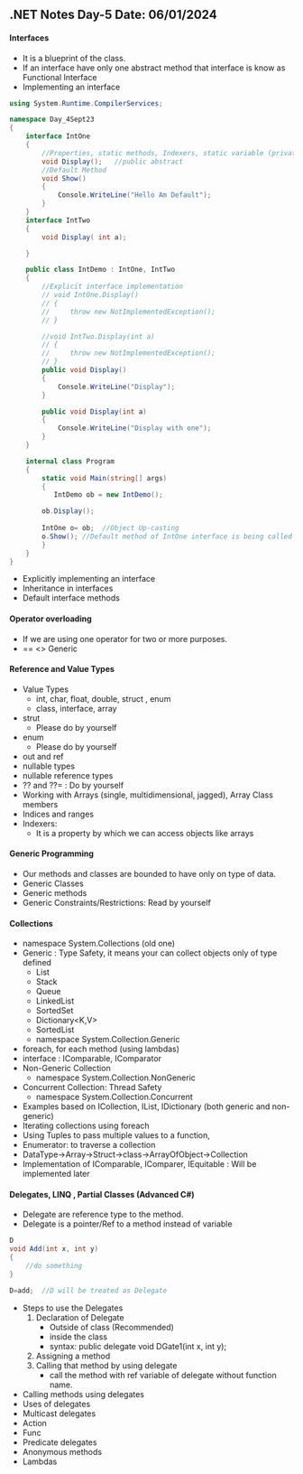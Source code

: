## .NET Notes Day-5 Date: 06/01/2024
#### Interfaces
- It is a blueprint of the class.
- If an interface have only one abstract method that interface is know as Functional Interface
- Implementing an interface
```C#
using System.Runtime.CompilerServices;

namespace Day_4Sept23
{
    interface IntOne
    {
        //Properties, static methods, Indexers, static variable (private, protected, internal)
        void Display();   //public abstract 
        //Default Method
        void Show()
        {
            Console.WriteLine("Hello Am Default");
        }
    }
    interface IntTwo
    {
        void Display( int a);

    }

    public class IntDemo : IntOne, IntTwo
    {
        //Explicit interface implementation
        // void IntOne.Display()
        // {
        //     throw new NotImplementedException();
        // }

        //void IntTwo.Display(int a)
        // {
        //     throw new NotImplementedException();
        // }
        public void Display()
        {
            Console.WriteLine("Display");
        }

        public void Display(int a)
        {
            Console.WriteLine("Display with one");
        }
    }

    internal class Program
    {
        static void Main(string[] args)
        {
           IntDemo ob = new IntDemo();

        ob.Display();
        
        IntOne o= ob;  //Object Up-casting
        o.Show(); //Default method of IntOne interface is being called for object of IntDemo class.          
        }
    }
}
```
- Explicitly implementing an interface
- Inheritance in interfaces
- Default interface methods 
#### Operator overloading
- If we are using one operator for two or more purposes.
- == <> Generic
#### Reference and Value Types 
- Value Types
    - int, char, float, double, struct , enum
    - class, interface, array 
- strut
    - Please do by yourself
- enum 
    - Please do by yourself
- out and ref 
- nullable types 
- nullable reference types 
- ?? and ??= : Do by yourself
- Working with Arrays (single, multidimensional, jagged), Array Class members 
- Indices and ranges 
- Indexers: 
    - It is a property by which we can access objects like arrays
#### Generic Programming
- Our methods and classes are bounded to have only on type of data.
- Generic Classes
- Generic methods 
- Generic Constraints/Restrictions: Read by yourself
#### Collections 
- namespace System.Collections (old one)
- Generic : Type Safety, it means your can collect objects only of type defined
    - List
    - Stack
    - Queue
    - LinkedList
    - SortedSet
    - Dictionary<K,V>
    - SortedList
    - namespace System.Collection.Generic
- foreach, for each method (using lambdas)
- interface : IComparable, IComparator    
- Non-Generic Collection
    - namespace System.Collection.NonGeneric
- Concurrent Collection: Thread Safety
    - namespace System.Collection.Concurrent
- Examples based on ICollection, IList, IDictionary (both generic and non-generic)
- Iterating collections using foreach 
- Using Tuples to pass multiple values to a function,
- Enumerator: to traverse a collection
- DataType->Array->Struct->class->ArrayOfObject->Collection
- Implementation of IComparable, IComparer, IEquitable : Will be implemented later
#### Delegates, LINQ , Partial Classes (Advanced C#)
- Delegate are reference type to the method.
- Delegate is a pointer/Ref to a method instead of variable
```C#
D
void Add(int x, int y)
{
    //do something
}

D=add;  //D will be treated as Delegate

```
- Steps to use the Delegates
    1. Declaration of Delegate
        - Outside of class (Recommended)
        - inside the class
        - syntax: public delegate void DGate1(int x, int y);
    2. Assigning a method
    3. Calling that method by using delegate
        - call the method with ref variable of delegate without function name.
- Calling methods using delegates 
- Uses of delegates 
- Multicast delegates 
- Action
- Func
- Predicate delegates 
- Anonymous methods 
- Lambdas